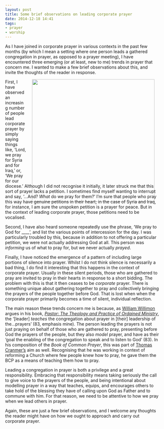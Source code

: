 ```yaml
---
layout: post
title: Some brief observations on leading corporate prayer
date: 2014-12-18 14:41
tags:
- prayer
- worship
---
```

As I have joined in corporate prayer in various contexts in the past few months (by which I mean a setting where one person leads a gathered congregation in prayer, as opposed to a prayer meeting), I have encountered three emerging (or at least, new to me) trends in prayer that concern me. I wanted to make a few brief observations about this, and invite the thoughts of the reader in response.

<div style="float: right; margin: 0px 1px 0px 20px; width: 415px; height: 335px;"><img src="https://dl.dropboxusercontent.com/u/3897986/Jake%20Blog%20Images/morning_prayer.jpg" width="400"></div>

First, I have observed an increasing number of people lead corporate prayer by simply saying things like, ‘Lord, we pray for Syria and for Iraq,’ or, ‘We pray for our diocese.’ Although I did not recognise it initially, it later struck me that this sort of prayer lacks a petition. I sometimes find myself wanting to interrupt and say, ‘…And? *What* do we pray for them?’ I’m sure that people who pray this way have genuine petitions in their heart; in the case of Syria and Iraq, for instance, I am sure the unspoken petition is a prayer for peace. But in the context of leading corporate prayer, those petitions need to be vocalised.

Second, I have also heard someone repeatedly use the phrase, ‘We pray to God for ____’, and list the various points of intercession for the day. I was particularly troubled by this, because in addition to not offering a particular petition, we were not actually addressing God at all. This person was *informing* us of what to pray for, but we never actually *prayed*.

Finally, I have noticed the emergence of a pattern of including large portions of silence into prayer. Whilst I do not think silence is necessarily a bad thing, I do find it interesting that this happens in the context of corporate prayer. Usually in these silent periods, those who are gathered to pray are invited to pray in their hearts in response to a short bidding. The problem with this is that it then ceases to be *corporate* prayer.  There is something unique about gathering together to pray and collectively bringing the prayers of the people together before God. That is lost when when the corporate prayer primarily becomes a time of silent, individual reflection.

The main reason these trends concern me is because, as [William Willimon](http://en.wikipedia.org/wiki/William_Henry_Willimon) argues in his book, *[Pastor: The Theology and Practice of Ordained Ministry](http://www.amazon.co.uk/gp/product/0687045320/ref=as_li_qf_sp_asin_il_tl?ie=UTF8&tag=jakebeldercom-21&linkCode=as2&camp=1634&creative=6738&creativeASIN=0687045320)*, the ‘[leader] *teaches* the congregation about prayer in [their] leadership of the…prayers’ (83, emphasis mine). The person leading the prayers is not just praying on behalf of those who are gathered to pray, presenting before God the prayers of the people, but they also *model* prayer, and have as their ‘goal the enabling of the congregation to speak and to listen to God’ (83). In his composition of the *Book of Common Prayer*, this was part of [Thomas Cranmer’s](http://en.wikipedia.org/wiki/Thomas_Cranmer) aim as well. Recognising that he was working in context of reforming a Church where few people knew how to pray, he gave them the BCP as a means of teaching them how to pray.

Leading a congregation in prayer is both a privilege and a great responsibility. Embracing that responsibility means taking seriously the call to give voice to the prayers of the people, and being intentional about modelling prayer in a way that teaches, equips, and encourages others to take hold of the blessing they have of calling upon God as Father and to commune with him. For that reason, we need to be attentive to how we pray when we lead others in prayer.

Again, these are just a few brief observations, and I welcome any thoughts the reader might have on how we ought to approach and carry out corporate prayer.
